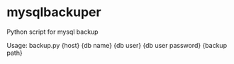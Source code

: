 # mysqlbackuper
Python script for mysql backup

Usage: backup.py {host} {db name} {db user} {db user password} {backup path}
